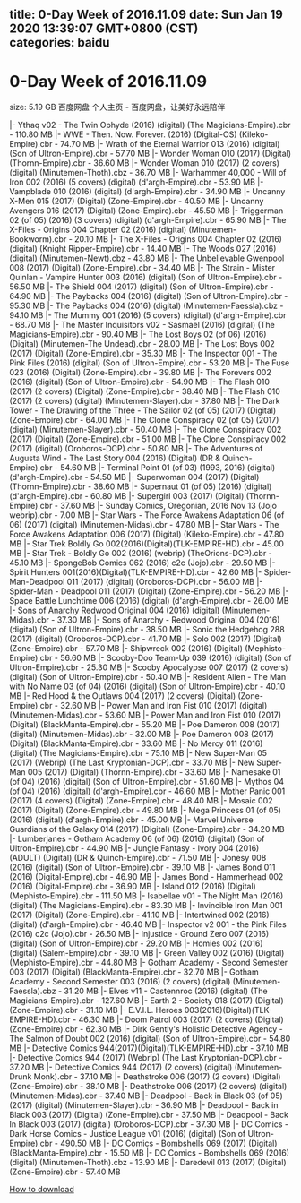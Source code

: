 
title: 0-Day Week of 2016.11.09
date: Sun Jan 19 2020 13:39:07 GMT+0800 (CST)    
categories: baidu
---

# 0-Day Week of 2016.11.09
size: 5.19 GB
 百度网盘 个人主页 - 百度网盘，让美好永远陪伴
 
|- Ythaq v02 - The Twin Ophyde (2016) (digital) (The Magicians-Empire).cbr - 110.80 MB
|- WWE - Then. Now. Forever. (2016) (Digital-OS) (Kileko-Empire).cbr - 74.70 MB
|- Wrath of the Eternal Warrior 013 (2016) (digital) (Son of Ultron-Empire).cbr - 57.70 MB
|- Wonder Woman 010 (2017) (Digital) (Thornn-Empire).cbr - 36.60 MB
|- Wonder Woman 010 (2017) (2 covers) (digital) (Minutemen-Thoth).cbz - 36.70 MB
|- Warhammer 40,000 - Will of Iron 002 (2016) (5 covers) (digital) (d'argh-Empire).cbr - 53.90 MB
|- Vampblade 010 (2016) (digital) (d'argh-Empire).cbr - 34.90 MB
|- Uncanny X-Men 015 (2017) (Digital) (Zone-Empire).cbr - 40.50 MB
|- Uncanny Avengers 016 (2017) (Digital) (Zone-Empire).cbr - 45.50 MB
|- Triggerman 02 (of 05) (2016) (3 covers) (digital) (d'argh-Empire).cbr - 65.90 MB
|- The X-Files - Origins 004 Chapter 02 (2016) (digital) (Minutemen-Bookworm).cbr - 20.10 MB
|- The X-Files - Origins 004 Chapter 02 (2016) (digital) (Knight Ripper-Empire).cbr - 14.40 MB
|- The Woods 027 (2016) (digital) (Minutemen-Newt).cbz - 43.80 MB
|- The Unbelievable Gwenpool 008 (2017) (Digital) (Zone-Empire).cbr - 34.40 MB
|- The Strain - Mister Quinlan - Vampire Hunter 003 (2016) (digital) (Son of Ultron-Empire).cbr - 56.50 MB
|- The Shield 004 (2017) (digital) (Son of Ultron-Empire).cbr - 64.90 MB
|- The Paybacks 004 (2016) (digital) (Son of Ultron-Empire).cbr - 95.30 MB
|- The Paybacks 004 (2016) (digital) (Minutemen-Faessla).cbz - 94.10 MB
|- The Mummy 001 (2016) (5 covers) (digital) (d'argh-Empire).cbr - 68.70 MB
|- The Master Inquisitors v02 - Sasmaël (2016) (digital) (The Magicians-Empire).cbr - 90.40 MB
|- The Lost Boys 02 (of 06) (2016) (Digital) (Minutemen-The Undead).cbr - 28.00 MB
|- The Lost Boys 002 (2017) (Digital) (Zone-Empire).cbr - 35.30 MB
|- The Inspector 001 - The Pink Files (2016) (digital) (Son of Ultron-Empire).cbr - 53.20 MB
|- The Fuse 023 (2016) (Digital) (Zone-Empire).cbr - 39.80 MB
|- The Forevers 002 (2016) (digital) (Son of Ultron-Empire).cbr - 54.90 MB
|- The Flash 010 (2017) (2 covers) (Digital) (Zone-Empire).cbr - 38.40 MB
|- The Flash 010 (2017) (2 covers) (digital) (Minutemen-Slayer).cbr - 37.80 MB
|- The Dark Tower - The Drawing of the Three - The Sailor 02 (of 05) (2017) (Digital) (Zone-Empire).cbr - 64.00 MB
|- The Clone Conspiracy 02 (of 05) (2017) (digital) (Minutemen-Slayer).cbr - 50.40 MB
|- The Clone Conspiracy 002 (2017) (Digital) (Zone-Empire).cbr - 51.00 MB
|- The Clone Conspiracy 002 (2017) (digital) (Oroboros-DCP).cbr - 50.80 MB
|- The Adventures of Augusta Wind - The Last Story 004 (2016) (Digital) (DR & Quinch-Empire).cbr - 54.60 MB
|- Terminal Point 01 (of 03) (1993, 2016) (digital) (d'argh-Empire).cbr - 54.50 MB
|- Superwoman 004 (2017) (Digital) (Thornn-Empire).cbr - 38.60 MB
|- Supernaut 01 (of 05) (2016) (digital) (d'argh-Empire).cbr - 60.80 MB
|- Supergirl 003 (2017) (Digital) (Thornn-Empire).cbr - 37.60 MB
|- Sunday Comics, Oregonian, 2016 Nov 13 (Jojo webrip).cbr - 7.00 MB
|- Star Wars - The Force Awakens Adaptation 06 (of 06) (2017) (digital) (Minutemen-Midas).cbr - 47.80 MB
|- Star Wars - The Force Awakens Adaptation 006 (2017) (Digital) (Kileko-Empire).cbr - 47.80 MB
|- Star Trek Boldly Go 002(2016)(Digital)(TLK-EMPIRE-HD).cbr - 45.00 MB
|- Star Trek - Boldly Go 002 (2016) (webrip) (TheOrions-DCP).cbr - 45.10 MB
|- SpongeBob Comics 062 (2016) c2c (Jojo).cbr - 29.50 MB
|- Spirit Hunters 001(2016)(Digital)(TLK-EMPIRE-HD).cbr - 42.60 MB
|- Spider-Man-Deadpool 011 (2017) (digital) (Oroboros-DCP).cbr - 56.00 MB
|- Spider-Man - Deadpool 011 (2017) (Digital) (Zone-Empire).cbr - 56.20 MB
|- Space Battle Lunchtime 006 (2016) (digital) (d'argh-Empire).cbr - 26.00 MB
|- Sons of Anarchy Redwood Original 004 (2016) (digital) (Minutemen-Midas).cbr - 37.30 MB
|- Sons of Anarchy - Redwood Original 004 (2016) (digital) (Son of Ultron-Empire).cbr - 38.50 MB
|- Sonic the Hedgehog 288 (2017) (digital) (Oroboros-DCP).cbr - 41.70 MB
|- Solo 002 (2017) (Digital) (Zone-Empire).cbr - 57.70 MB
|- Shipwreck 002 (2016) (Digital) (Mephisto-Empire).cbr - 56.60 MB
|- Scooby-Doo Team-Up 039 (2016) (digital) (Son of Ultron-Empire).cbr - 25.30 MB
|- Scooby Apocalypse 007 (2017) (2 covers) (digital) (Son of Ultron-Empire).cbr - 50.40 MB
|- Resident Alien - The Man with No Name 03 (of 04) (2016) (digital) (Son of Ultron-Empire).cbr - 40.10 MB
|- Red Hood & the Outlaws 004 (2017) (2 covers) (Digital) (Zone-Empire).cbr - 32.60 MB
|- Power Man and Iron Fist 010 (2017) (digital) (Minutemen-Midas).cbr - 53.60 MB
|- Power Man and Iron Fist 010 (2017) (Digital) (BlackManta-Empire).cbr - 55.20 MB
|- Poe Dameron 008 (2017) (digital) (Minutemen-Midas).cbr - 32.00 MB
|- Poe Dameron 008 (2017) (Digital) (BlackManta-Empire).cbr - 33.60 MB
|- No Mercy 011 (2016) (digital) (The Magicians-Empire).cbr - 75.10 MB
|- New Super-Man 05 (2017) (Webrip) (The Last Kryptonian-DCP).cbr - 33.70 MB
|- New Super-Man 005 (2017) (Digital) (Thornn-Empire).cbr - 33.60 MB
|- Namesake 01 (of 04) (2016) (digital) (Son of Ultron-Empire).cbr - 51.60 MB
|- Mythos 04 (of 04) (2016) (digital) (d'argh-Empire).cbr - 46.60 MB
|- Mother Panic 001 (2017) (4 covers) (Digital) (Zone-Empire).cbr - 48.40 MB
|- Mosaic 002 (2017) (Digital) (Zone-Empire).cbr - 49.80 MB
|- Mega Princess 01 (of 05) (2016) (digital) (d'argh-Empire).cbr - 45.00 MB
|- Marvel Universe Guardians of the Galaxy 014 (2017) (Digital) (Zone-Empire).cbr - 34.20 MB
|- Lumberjanes - Gotham Academy 06 (of 06) (2016) (digital) (Son of Ultron-Empire).cbr - 44.90 MB
|- Jungle Fantasy - Ivory 004 (2016) (ADULT) (Digital) (DR & Quinch-Empire).cbr - 71.50 MB
|- Jonesy 008 (2016) (digital) (Son of Ultron-Empire).cbr - 39.10 MB
|- James Bond 011 (2016) (Digital-Empire).cbr - 46.90 MB
|- James Bond - Hammerhead 002 (2016) (Digital-Empire).cbr - 36.90 MB
|- Island 012 (2016) (Digital) (Mephisto-Empire).cbr - 111.50 MB
|- Isabellae v01 - The Night Man (2016) (digital) (The Magicians-Empire).cbr - 83.30 MB
|- Invincible Iron Man 001 (2017) (Digital) (Zone-Empire).cbr - 41.10 MB
|- Intertwined 002 (2016) (digital) (d'argh-Empire).cbr - 46.40 MB
|- Inspector v2 001 - the Pink Files (2016) c2c (Jojo).cbr - 26.50 MB
|- Injustice - Ground Zero 007 (2016) (digital) (Son of Ultron-Empire).cbr - 29.20 MB
|- Homies 002 (2016) (digital) (Salem-Empire).cbr - 39.10 MB
|- Green Valley 002 (2016) (Digital) (Mephisto-Empire).cbr - 44.80 MB
|- Gotham Academy - Second Semester 003 (2017) (Digital) (BlackManta-Empire).cbr - 32.70 MB
|- Gotham Academy - Second Semester 003 (2016) (2 covers) (digital) (Minutemen-Faessla).cbz - 31.20 MB
|- Elves v11 - Castennroc (2016) (digital) (The Magicians-Empire).cbr - 127.60 MB
|- Earth 2 - Society 018 (2017) (Digital) (Zone-Empire).cbr - 31.10 MB
|- E.V.I.L. Heroes 003(2016)(Digital)(TLK-EMPIRE-HD).cbr - 46.30 MB
|- Doom Patrol 003 (2017) (2 covers) (Digital) (Zone-Empire).cbr - 62.30 MB
|- Dirk Gently's Holistic Detective Agency - The Salmon of Doubt 002 (2016) (digital) (Son of Ultron-Empire).cbr - 54.80 MB
|- Detective Comics 944(2017)(Digital)(TLK-EMPIRE-HD).cbr - 37.10 MB
|- Detective Comics 944 (2017) (Webrip) (The Last Kryptonian-DCP).cbr - 37.20 MB
|- Detective Comics 944 (2017) (2 covers) (digital) (Minutemen-Drunk Monk).cbr - 37.10 MB
|- Deathstroke 006 (2017) (2 covers) (Digital) (Zone-Empire).cbr - 38.10 MB
|- Deathstroke 006 (2017) (2 covers) (digital) (Minutemen-Midas).cbr - 37.40 MB
|- Deadpool - Back in Black 03 (of 05) (2017) (digital) (Minutemen-Slayer).cbr - 36.90 MB
|- Deadpool - Back in Black 003 (2017) (Digital) (Zone-Empire).cbr - 37.50 MB
|- Deadpool - Back In Black 003 (2017) (digital) (Oroboros-DCP).cbr - 37.30 MB
|- DC Comics - Dark Horse Comics - Justice League v01 (2016) (digital) (Son of Ultron-Empire).cbr - 490.50 MB
|- DC Comics - Bombshells 069 (2017) (Digital) (BlackManta-Empire).cbr - 15.50 MB
|- DC Comics - Bombshells 069 (2016) (digital) (Minutemen-Thoth).cbz - 13.90 MB
|- Daredevil 013 (2017) (Digital) (Zone-Empire).cbr - 57.40 MB

[How to download](https://bpcam.bemobtrk.com/go/2ceec3aa-1ca2-46d6-b9ff-aaa5c184517c?jno=5492)